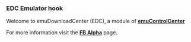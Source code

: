 ### EDC Emulator hook

Welcome to emuDownloadCenter (EDC), a module of [**emuControlCenter**](https://github.com/PhoenixInteractiveNL/emuControlCenter/wiki/)

For more information visit the [**FB Alpha**](https://github.com/PhoenixInteractiveNL/edc-masterhook/wiki/Emulator-fbalpha#menu) page.
